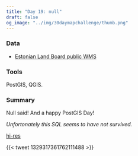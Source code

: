 ```yaml
---
title: "Day 19: null"
draft: false
og_image: "../img/30daymapchallenge/thumb.png"
---
```

### Data
- [Estonian Land Board public WMS](https://geoportaal.maaamet.ee/eng/Services/Public-WMS-Service-p346.html)

### Tools
PostGIS, QGIS.

### Summary
Null said! And a happy PostGIS Day!

_Unfortonately this SQL seems to have not survived._

[hi-res](https://tkardi.ee/writeup/img/30daymapchallenge/day-19-null.png)

{{< tweet 1329317361762111488 >}}
